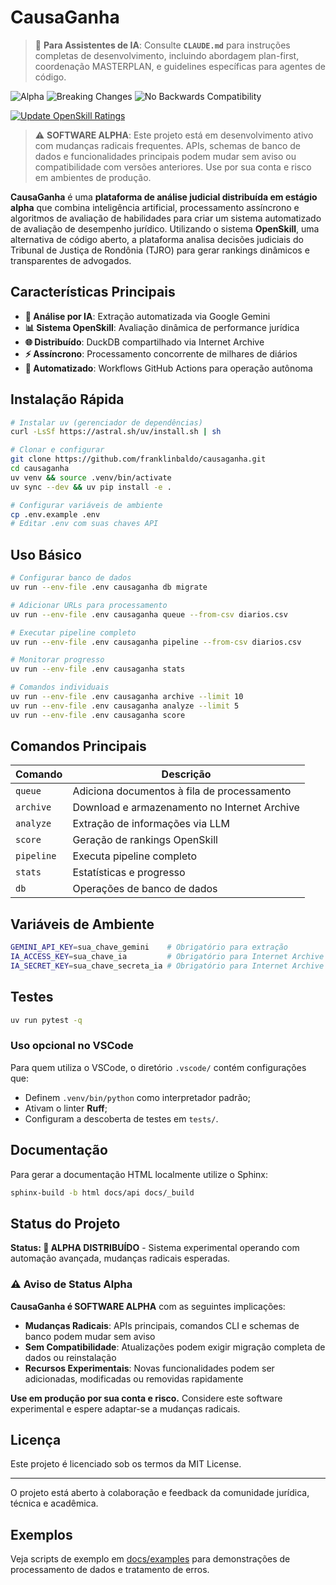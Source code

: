# CausaGanha

> 🤖 **Para Assistentes de IA**: Consulte **`CLAUDE.md`** para instruções completas de desenvolvimento, incluindo abordagem plan-first, coordenação MASTERPLAN, e guidelines específicas para agentes de código.

![Alpha](https://img.shields.io/badge/status-alpha-orange?style=for-the-badge)
![Breaking Changes](https://img.shields.io/badge/breaking_changes-expected-red?style=for-the-badge)
![No Backwards Compatibility](https://img.shields.io/badge/backwards_compatibility-none-critical?style=for-the-badge)

[![Update OpenSkill Ratings](https://img.shields.io/github/actions/workflow/status/franklinbaldo/causa_ganha/03_update.yml?label=update-openskill)](https://github.com/franklinbaldo/causa_ganha/actions/workflows/03_update.yml)

> ⚠️ **SOFTWARE ALPHA**: Este projeto está em desenvolvimento ativo com mudanças radicais frequentes. APIs, schemas de banco de dados e funcionalidades principais podem mudar sem aviso ou compatibilidade com versões anteriores. Use por sua conta e risco em ambientes de produção.

**CausaGanha** é uma **plataforma de análise judicial distribuída em estágio alpha** que combina inteligência artificial, processamento assíncrono e algoritmos de avaliação de habilidades para criar um sistema automatizado de avaliação de desempenho jurídico. Utilizando o sistema **OpenSkill**, uma alternativa de código aberto, a plataforma analisa decisões judiciais do Tribunal de Justiça de Rondônia (TJRO) para gerar rankings dinâmicos e transparentes de advogados.

## Características Principais

- **🤖 Análise por IA**: Extração automatizada via Google Gemini
- **📊 Sistema OpenSkill**: Avaliação dinâmica de performance jurídica
- **🌐 Distribuído**: DuckDB compartilhado via Internet Archive
- **⚡ Assíncrono**: Processamento concorrente de milhares de diários
- **🔄 Automatizado**: Workflows GitHub Actions para operação autônoma

## Instalação Rápida

```bash
# Instalar uv (gerenciador de dependências)
curl -LsSf https://astral.sh/uv/install.sh | sh

# Clonar e configurar
git clone https://github.com/franklinbaldo/causaganha.git
cd causaganha
uv venv && source .venv/bin/activate
uv sync --dev && uv pip install -e .

# Configurar variáveis de ambiente
cp .env.example .env
# Editar .env com suas chaves API
```

## Uso Básico

```bash
# Configurar banco de dados
uv run --env-file .env causaganha db migrate

# Adicionar URLs para processamento
uv run --env-file .env causaganha queue --from-csv diarios.csv

# Executar pipeline completo
uv run --env-file .env causaganha pipeline --from-csv diarios.csv

# Monitorar progresso
uv run --env-file .env causaganha stats

# Comandos individuais
uv run --env-file .env causaganha archive --limit 10
uv run --env-file .env causaganha analyze --limit 5
uv run --env-file .env causaganha score
```

## Comandos Principais

| Comando | Descrição |
|---------|-----------|
| `queue` | Adiciona documentos à fila de processamento |
| `archive` | Download e armazenamento no Internet Archive |
| `analyze` | Extração de informações via LLM |
| `score` | Geração de rankings OpenSkill |
| `pipeline` | Executa pipeline completo |
| `stats` | Estatísticas e progresso |
| `db` | Operações de banco de dados |

## Variáveis de Ambiente

```bash
GEMINI_API_KEY=sua_chave_gemini    # Obrigatório para extração
IA_ACCESS_KEY=sua_chave_ia         # Obrigatório para Internet Archive
IA_SECRET_KEY=sua_chave_secreta_ia # Obrigatório para Internet Archive
```

## Testes

```bash
uv run pytest -q
```

### Uso opcional no VSCode

Para quem utiliza o VSCode, o diretório `.vscode/` contém configurações que:

- Definem `.venv/bin/python` como interpretador padrão;
- Ativam o linter **Ruff**;
- Configuram a descoberta de testes em `tests/`.

## Documentação

Para gerar a documentação HTML localmente utilize o Sphinx:

```bash
sphinx-build -b html docs/api docs/_build
```

## Status do Projeto

**Status: 🔶 ALPHA DISTRIBUÍDO** - Sistema experimental operando com automação avançada, mudanças radicais esperadas.

### ⚠️ Aviso de Status Alpha

**CausaGanha é SOFTWARE ALPHA** com as seguintes implicações:

- **Mudanças Radicais**: APIs principais, comandos CLI e schemas de banco podem mudar sem aviso
- **Sem Compatibilidade**: Atualizações podem exigir migração completa de dados ou reinstalação
- **Recursos Experimentais**: Novas funcionalidades podem ser adicionadas, modificadas ou removidas rapidamente

**Use em produção por sua conta e risco.** Considere este software experimental e espere adaptar-se a mudanças radicais.

## Licença

Este projeto é licenciado sob os termos da MIT License.

---

O projeto está aberto à colaboração e feedback da comunidade jurídica, técnica e acadêmica.

## Exemplos

Veja scripts de exemplo em [docs/examples](docs/examples) para demonstrações de processamento de dados e tratamento de erros.
